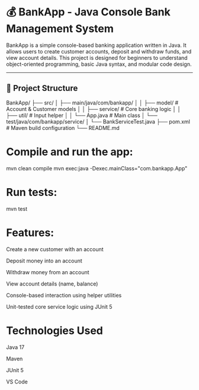 # 💰 BankApp - Java Console Bank Management System

BankApp is a simple console-based banking application written in Java. It allows users to create customer accounts, deposit and withdraw funds, and view account details. This project is designed for beginners to understand object-oriented programming, basic Java syntax, and modular code design.

---

## 📁 Project Structure

BankApp/ ├── src/ │ ├── main/java/com/bankapp/ │ │ ├── model/ # Account & Customer models │ │ ├── service/ # Core banking logic │ │ ├── util/ # Input helper │ │ └── App.java # Main class │ └── test/java/com/bankapp/service/ │ └── BankServiceTest.java ├── pom.xml # Maven build configuration └── README.md

# Compile and run the app:

mvn clean compile
mvn exec:java -Dexec.mainClass="com.bankapp.App"

# Run tests:

mvn test

# Features:

Create a new customer with an account

Deposit money into an account

Withdraw money from an account

View account details (name, balance)

Console-based interaction using helper utilities

Unit-tested core service logic using JUnit 5

# Technologies Used
Java 17

Maven

JUnit 5

VS Code